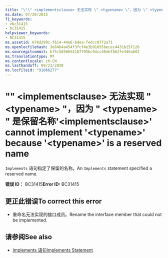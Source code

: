 ```yaml
---
title: "\"\" <implementsclause> 无法实现 \" <typename> \"，因为 \" <typename> \" 是保留名称"
ms.date: 07/20/2015
f1_keywords:
- vbc31415
- bc31415
helpviewer_keywords:
- BC31415
ms.assetid: 678d299c-f614-44e6-bdea-fedcc0772a71
ms.openlocfilehash: 3e84b4a454f3fcf4e3b91055becec4431b25f126
ms.sourcegitcommit: bf5c5850654187705bc94cc40ebfb62fe346ab02
ms.translationtype: MT
ms.contentlocale: zh-CN
ms.lasthandoff: 09/23/2020
ms.locfileid: "91066277"
---
```

# <a name="implementsclause-cannot-implement-typename-because-typename-is-a-reserved-name"></a><span data-ttu-id="e1b72-102">"" \<implementsclause> 无法实现 " \<typename> "，因为 " \<typename> " 是保留名称</span><span class="sxs-lookup"><span data-stu-id="e1b72-102">'\<implementsclause>' cannot implement '\<typename>' because '\<typename>' is a reserved name</span></span>

<span data-ttu-id="e1b72-103">`Implements` 语句指定了保留的名称。</span><span class="sxs-lookup"><span data-stu-id="e1b72-103">An `Implements` statement specified a reserved name.</span></span>  
  
 <span data-ttu-id="e1b72-104">**错误 ID：** BC31415</span><span class="sxs-lookup"><span data-stu-id="e1b72-104">**Error ID:** BC31415</span></span>  
  
## <a name="to-correct-this-error"></a><span data-ttu-id="e1b72-105">更正此错误</span><span class="sxs-lookup"><span data-stu-id="e1b72-105">To correct this error</span></span>  
  
- <span data-ttu-id="e1b72-106">重命名无法实现的接口成员。</span><span class="sxs-lookup"><span data-stu-id="e1b72-106">Rename the interface member that could not be implemented.</span></span>  
  
## <a name="see-also"></a><span data-ttu-id="e1b72-107">请参阅</span><span class="sxs-lookup"><span data-stu-id="e1b72-107">See also</span></span>

- [<span data-ttu-id="e1b72-108">Implements 语句</span><span class="sxs-lookup"><span data-stu-id="e1b72-108">Implements Statement</span></span>](../language-reference/statements/implements-statement.md)
